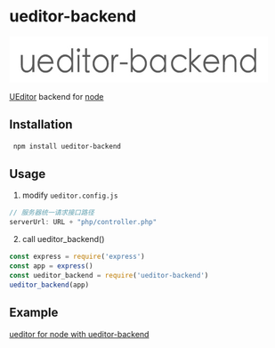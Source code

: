 # ueditor-backend
[![ueditor-backend logo](https://github.com/ELSS-ZION/ueditor-for-node/raw/master/logo.jpg)](https://github.com/ELSS-ZION/ueditor-for-node/tree/master/ueditor-backend)

[UEditor](https://github.com/fex-team/ueditor) backend for [node](http://nodejs.org)

## Installation

```bash
 npm install ueditor-backend
```

## Usage
1. modify `ueditor.config.js`
```js
// 服务器统一请求接口路径
serverUrl: URL + "php/controller.php"
```
2. call ueditor_backend()
```js
const express = require('express')
const app = express()
const ueditor_backend = require('ueditor-backend')
ueditor_backend(app)
```

## Example

[ueditor for node with ueditor-backend]()